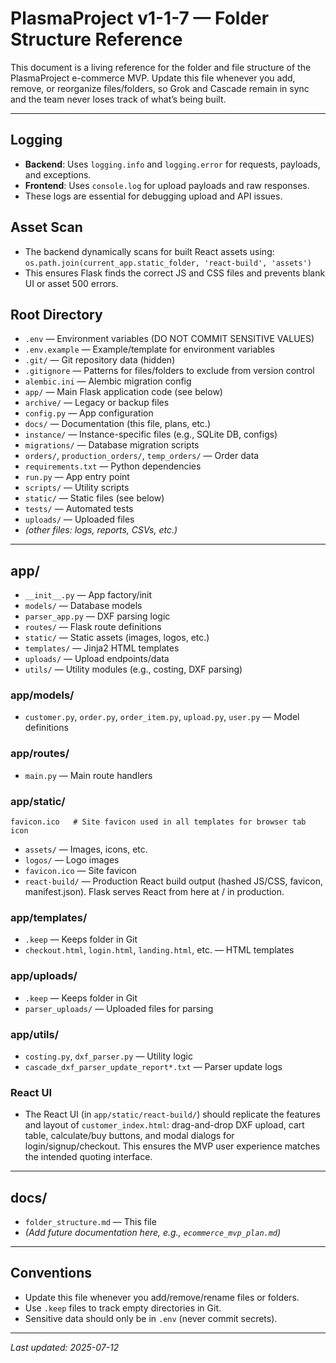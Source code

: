 # PlasmaProject v1-1-7 — Folder Structure Reference

This document is a living reference for the folder and file structure of the PlasmaProject e-commerce MVP. Update this file whenever you add, remove, or reorganize files/folders, so Grok and Cascade remain in sync and the team never loses track of what’s being built.

---

## Logging
- **Backend**: Uses `logging.info` and `logging.error` for requests, payloads, and exceptions.
- **Frontend**: Uses `console.log` for upload payloads and raw responses.
- These logs are essential for debugging upload and API issues.

## Asset Scan
- The backend dynamically scans for built React assets using:
  `os.path.join(current_app.static_folder, 'react-build', 'assets')`
- This ensures Flask finds the correct JS and CSS files and prevents blank UI or asset 500 errors.

## Root Directory

- `.env` — Environment variables (DO NOT COMMIT SENSITIVE VALUES)
- `.env.example` — Example/template for environment variables
- `.git/` — Git repository data (hidden)
- `.gitignore` — Patterns for files/folders to exclude from version control
- `alembic.ini` — Alembic migration config
- `app/` — Main Flask application code (see below)
- `archive/` — Legacy or backup files
- `config.py` — App configuration
- `docs/` — Documentation (this file, plans, etc.)
- `instance/` — Instance-specific files (e.g., SQLite DB, configs)
- `migrations/` — Database migration scripts
- `orders/`, `production_orders/`, `temp_orders/` — Order data
- `requirements.txt` — Python dependencies
- `run.py` — App entry point
- `scripts/` — Utility scripts
- `static/` — Static files (see below)
- `tests/` — Automated tests
- `uploads/` — Uploaded files
- *(other files: logs, reports, CSVs, etc.)*

---

## app/
- `__init__.py` — App factory/init
- `models/` — Database models
- `parser_app.py` — DXF parsing logic
- `routes/` — Flask route definitions
- `static/` — Static assets (images, logos, etc.)
- `templates/` — Jinja2 HTML templates
- `uploads/` — Upload endpoints/data
- `utils/` — Utility modules (e.g., costing, DXF parsing)

### app/models/
- `customer.py`, `order.py`, `order_item.py`, `upload.py`, `user.py` — Model definitions

### app/routes/
- `main.py` — Main route handlers

### app/static/
    favicon.ico   # Site favicon used in all templates for browser tab icon
- `assets/` — Images, icons, etc.
- `logos/` — Logo images
- `favicon.ico` — Site favicon
- `react-build/` — Production React build output (hashed JS/CSS, favicon, manifest.json). Flask serves React from here at / in production.

### app/templates/
- `.keep` — Keeps folder in Git
- `checkout.html`, `login.html`, `landing.html`, etc. — HTML templates

### app/uploads/
- `.keep` — Keeps folder in Git
- `parser_uploads/` — Uploaded files for parsing

### app/utils/
- `costing.py`, `dxf_parser.py` — Utility logic
- `cascade_dxf_parser_update_report*.txt` — Parser update logs

### React UI
- The React UI (in `app/static/react-build/`) should replicate the features and layout of `customer_index.html`: drag-and-drop DXF upload, cart table, calculate/buy buttons, and modal dialogs for login/signup/checkout. This ensures the MVP user experience matches the intended quoting interface.

---

## docs/
- `folder_structure.md` — This file
- *(Add future documentation here, e.g., `ecommerce_mvp_plan.md`)*

---

## Conventions
- Update this file whenever you add/remove/rename files or folders.
- Use `.keep` files to track empty directories in Git.
- Sensitive data should only be in `.env` (never commit secrets).

---

_Last updated: 2025-07-12_
